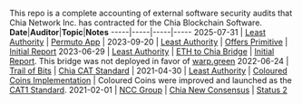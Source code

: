 This repo is a complete accounting of external software security audits that Chia Network Inc. has contracted for the Chia Blockchain Software. 
**Date**|**Auditor**|**Topic**|**Notes**
-----|-----|-----|-----
2025-07-31 | [Least Authority](https://leastauthority.com/) | [Permuto App](https://github.com/Chia-Network/Audit-Reports/blob/main/Least%20Authority%20-%20Chia%20Network%20Permuto%20App%20Final%20Audit%20Report.pdf) |
2023-09-20 | [Least Authority](https://leastauthority.com/) | [Offers Primitive](https://github.com/Chia-Network/Audit-Reports/blob/main/Least%20Authority%20-Chia%20Network%20Offers%20Primitive%20Final%20Audit%20Report.pdf) | [Initial Report](https://github.com/Chia-Network/Audit-Reports/blob/main/Least%20Authority%20-%20Chia%20Network%20Offers%20Primitive%20Security%20Audit%20Report.pdf)
2023-06-29 | [Least Authority](https://leastauthority.com/) | [ETH to Chia Bridge](https://github.com/Chia-Network/Audit-Reports/blob/main/Least%20Authority-%20Chia%20Network%20ETH%20to%20Chia%20Bridge%20Final%20Audit%20Report.pdf) | [Initial Report](https://github.com/Chia-Network/Audit-Reports/blob/main/Least%20Authority%20-%20Chia%20Network%20ETH%20to%20Chia%20Bridge%20Initial%20Audit%20Report.pdf). This bridge was not deployed in favor of [warp.green](https://warp.green)
2022-06-24 | [Trail of Bits](https://www.trailofbits.com/) | [Chia CAT Standard](https://github.com/Chia-Network/Audit-Reports/blob/main/Trail%20of%20bits%20CAT%20standard%20audit.pdf) | 
2021-04-30 | [Least Authority](https://leastauthority.com/) | [Coloured Coins Implementation](https://github.com/Chia-Network/Audit-Reports/blob/main/LeastAuthority_Chia_Network_Coloured_Coin_Implementation_Final_Audit_Report-2021-04-30.pdf) | Coloured Coins were improved and launched as the [CAT1 Standard](https://www.chia.net/2021/11/15/the-cats-out-of-the-bag-chia-releases-the-cat1-standard/).
2021-02-01 | [NCC Group](https://www.nccgroup.com/us/) | [Chia New Consensus](https://github.com/Chia-Network/Audit-Reports/blob/main/NCC-Group-Chia-Audit.pdf) | [Status 2](https://github.com/Chia-Network/Audit-Reports/blob/main/NCC_Group_ChiaNetworkInc_CHIA001_Report_2021-01-25.pdf)
